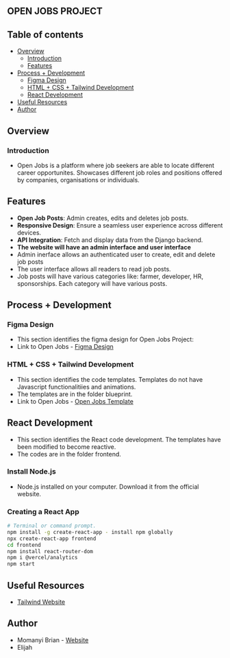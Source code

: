 ## OPEN JOBS PROJECT

## Table of contents

- [Overview](#overview)
    - [Introduction](#introduction)
    - [Features](#features)
- [Process + Development](#process-+-development)
    - [Figma Design](#figma-design)
    - [HTML + CSS + Tailwind Development](#html-+-css+-tailwind-development)
    - [React Development](#react-development)
- [Useful Resources](#useful-resources)
- [Author](#author)

## Overview

### Introduction
- Open Jobs is a platform where job seekers are able to locate different career opportunites. Showcases different job roles and positions offered by companies, organisations or individuals.

## Features
- **Open Job Posts**: Admin creates, edits and deletes job posts.
- **Responsive Design**: Ensure a seamless user experience across different devices.
- **API Integration**: Fetch and display data from the Django backend.
- **The website will have an admin interface and user interface**
- Admin inerface allows an authenticated user to create, edit and delete job posts
- The user interface allows all readers to read job posts.
- Job posts will have various categories like: farmer, developer, HR, sponsorships. Each category will have various posts.

## Process + Development

### Figma Design
- This section identifies the figma design for Open Jobs Project:
- Link to Open Jobs - [Figma Design](https://www.figma.com/file/hs5jkCTTbc2Rl0gtRSqt7R/Job-Website?type=design&node-id=0%3A1&mode=design&t=gTiGKwoWEYB315ES-1)

### HTML + CSS + Tailwind Development
- This section identifies the code templates. Templates do not have Javascript functionalitiies and animations.
- The templates are in the folder blueprint.
- Link to Open Jobs - [Open Jobs Template](https://momanyipoet.github.io/Open_Jobs/blueprint/build/)

## React Development
- This section identifies the React code development. The templates have been modified to become reactive. 
- The codes are in the folder frontend.

### Install Node.js
- Node.js installed on your computer. Download it from the official website.

### Creating a React App

```bash
# Terminal or command prompt.
npm install -g create-react-app - install npm globally
npx create-react-app frontend
cd frontend
npm install react-router-dom
npm i @vercel/analytics
npm start
```

## Useful Resources
- [Tailwind Website](https://tailwindcss.com/)


## Author

- Momanyi Brian - [Website](https://momanyi-brian-portfolio.vercel.app)
- Elijah